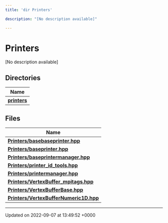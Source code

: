 ```yaml
---
title: 'dir Printers'

description: "[No description available]"

---
```


# Printers



[No description available]

## Directories

| Name           |
| -------------- |
| **[printers](/documentation/code/files/dir_d2ed7e40e7419349c45ea707e78efe0a/#dir-printers)**  |

## Files

| Name           |
| -------------- |
| **[Printers/basebaseprinter.hpp](/documentation/code/files/basebaseprinter_8hpp/#file-basebaseprinterhpp)**  |
| **[Printers/baseprinter.hpp](/documentation/code/files/baseprinter_8hpp/#file-baseprinterhpp)**  |
| **[Printers/baseprintermanager.hpp](/documentation/code/files/baseprintermanager_8hpp/#file-baseprintermanagerhpp)**  |
| **[Printers/printer_id_tools.hpp](/documentation/code/files/printer__id__tools_8hpp/#file-printer-id-toolshpp)**  |
| **[Printers/printermanager.hpp](/documentation/code/files/printermanager_8hpp/#file-printermanagerhpp)**  |
| **[Printers/VertexBuffer_mpitags.hpp](/documentation/code/files/vertexbuffer__mpitags_8hpp/#file-vertexbuffer-mpitagshpp)**  |
| **[Printers/VertexBufferBase.hpp](/documentation/code/files/vertexbufferbase_8hpp/#file-vertexbufferbasehpp)**  |
| **[Printers/VertexBufferNumeric1D.hpp](/documentation/code/files/vertexbuffernumeric1d_8hpp/#file-vertexbuffernumeric1dhpp)**  |






-------------------------------

Updated on 2022-09-07 at 13:49:52 +0000
